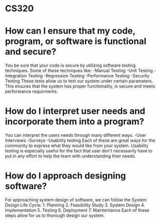 # CS320

  # How can I ensure that my code, program, or software is functional and secure?
  You be sure that your code is secure by utilizing software testing techniques. Some of these techniques like:
      -Manual Testing
      -Unit Testing
      -Integration Testing
      -Regression Testing
      -Performance Testing
      -Security Testing
    These tests allow us to test our system under certain paramaters. This ensures that the system has proper functionality, is secure and meets performance requirments.
  
  # How do I interpret user needs and incorporate them into a program?
  You can interpret the users needs through many different ways.
     -User Interviews
     -Surveys
     -Usability testing
    Each of these are great ways for the community to express what they would like from your system. Usability testing is especially useful for the fact that user don't necessarily have to put in any effort to help the team with understanding their needs.
  
  # How do I approach designing software?
  For approaching system design of software, we can follow the System Design Life Cycle:
      1. Planning
      2. Feasibility Study
      3. System Design
      4. Implementation
      5. Testing
      6. Deployment
      7. Maintentance
    Each of these steps allow for us to thorough design our system.
